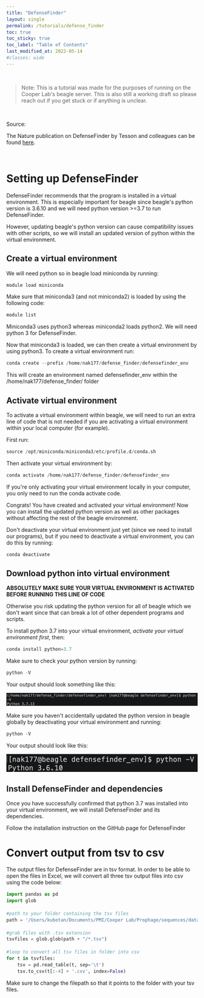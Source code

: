 ```yaml
---
title: "DefenseFinder"
layout: single
permalink: /tutorials/defense_finder
toc: true
toc_sticky: true
toc_label: "Table of Contents"
last_modified_at: 2022-05-14
#classes: wide
---
```


<br>

> Note: This is a tutorial was made for the purposes of running on the Cooper Lab's beagle server. This is also still a working draft so please reach out if you get stuck or if anything is unclear.

<br>

Source:  

The Nature publication on DefenseFinder by Tesson and colleagues can be found [here](https://doi.org/10.1038/s41467-022-30269-9).

<br>

# Setting up DefenseFinder

DefenseFinder recommends that the program is installed in a virtual environment. This is especially important for beagle since beagle's python version is 3.6.10 and we will need python version >=3.7 to run DefenseFinder.

However, updating beagle's python version can cause compatibility issues with other scripts, so we will install an updated version of python within the virtual environment.

## Create a virtual environment

We will need python so in beagle load miniconda by running:

```bash
module load miniconda
```

Make sure that miniconda3 (and not miniconda2) is loaded by using the following code:

```bash
module list
```

Miniconda3 uses python3 whereas miniconda2 loads python2. We will need python 3 for DefenseFinder.

Now that miniconda3 is loaded, we can then create a virtual environment by using python3. To create a virtual environment run:

```python
conda create --prefix /home/nak177/defense_finder/defensefinder_env
```

This will create an environment named defensefinder_env within the /home/nak177/defense_finder/ folder

## Activate virtual environment

To activate a virtual environment within beagle, we will need to run an extra line of code that is not needed if you are activating a virtual environment within your local computer (for example).

First run:

```python
source /opt/miniconda/miniconda3/etc/profile.d/conda.sh
```
Then activate your virtual environment by:

```python
conda activate /home/nak177/defense_finder/defensefinder_env
```
If you're only activating your virtual environment locally in your computer, you only need to run the conda activate code.

Congrats! You have created and activated your virtual environment! Now you can install the updated python version as well as other packages without affecting the rest of the beagle environment.

Don't deactivate your virtual environment just yet (since we need to install our programs), but if you need to deactivate a virtual environment, you can do this by running:

```python
conda deactivate
```

## Download python into virtual environment

**ABSOLUTELY MAKE SURE YOUR VIRTUAL ENVIRONMENT IS ACTIVATED BEFORE RUNNING THIS LINE OF CODE**

Otherwise you risk updating the python version for all of beagle which we don't want since that can break a lot of other dependent programs and scripts.

To install python 3.7 into your virtual environment, *activate your virtual environment first*, then:

```python
conda install python=3.7
```

Make sure to check your python version by running:

```python
python -V
```

Your output should look something like this:

![](/images/python_3.7.png)

Make sure you haven't accidentally updated the python version in beagle globally by deactivating your virtual environment and running:

```python
python -V
```

Your output should look like this:

![](/images/beagle_python.png)

## Install DefenseFinder and dependencies

Once you have successfully confirmed that python 3.7 was installed into your virtual environment, we will install DefenseFinder and its dependencies.

Follow the installation instruction on the GitHub page for DefenseFinder

# Convert output from tsv to csv

The output files for DefenseFinder are in tsv format. In order to be able to open the files in Excel, we will convert all three tsv output files into csv using the code below:

```python
import pandas as pd
import glob

#path to your folder containing the tsv files
path = '/Users/kubotan/Documents/PMI/Cooper Lab/Prophage/sequences/data/PAO1_defense_finder/'

#grab files with .tsv extension 
tsvfiles = glob.glob(path + "/*.tsv") 

#loop to convert all tsv files in folder into csv
for t in tsvfiles:
    tsv = pd.read_table(t, sep='\t')
    tsv.to_csv(t[:-4] + '.csv', index=False)
```

Make sure to change the filepath so that it points to the folder with your tsv files.
